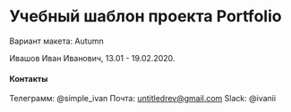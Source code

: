 # Учебный шаблон проекта Portfolio

Вариант макета: Autumn

Ивашов Иван Иванович, 13.01 - 19.02.2020.

#### Контакты

Телеграмм: @simple_ivan
Почта: untitledrev@gmail.com
Slack: @ivanii